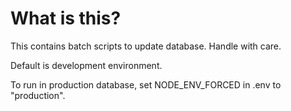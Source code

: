 # What is this?

This contains batch scripts to update database.
Handle with care.

Default is development environment.

To run in production database, set NODE_ENV_FORCED in .env to "production".
